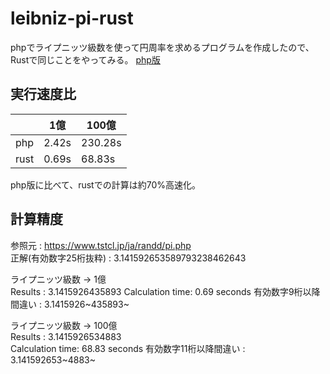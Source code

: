 # leibniz-pi-rust
phpでライプニッツ級数を使って円周率を求めるプログラムを作成したので、Rustで同じことをやってみる。
[php版](https://github.com/aida0710/leibniz-pi-php)

## 実行速度比

|      | 1億    | 100億    |
|------|-------|---------|
| php  | 2.42s | 230.28s |
| rust | 0.69s | 68.83s  |

php版に比べて、rustでの計算は約70%高速化。

## 計算精度
参照元 : https://www.tstcl.jp/ja/randd/pi.php  
正解(有効数字25桁抜粋) : 3.141592653589793238462643

ライプニッツ級数 -> 1億  
Results : 3.1415926435893
Calculation time: 0.69 seconds
有効数字9桁以降間違い : 3.1415926~435893~

ライプニッツ級数 -> 100億  
Results : 3.1415926534883  
Calculation time: 68.83 seconds
有効数字11桁以降間違い : 3.141592653~4883~  
